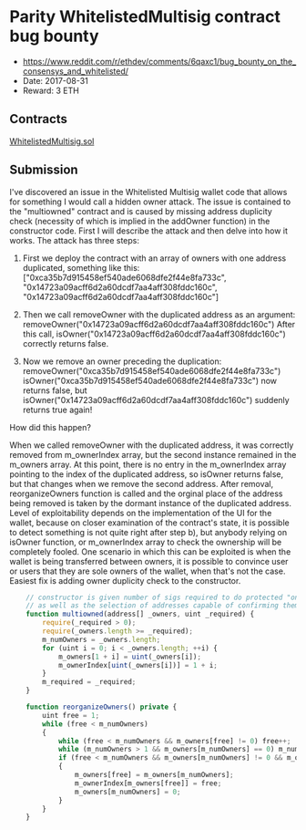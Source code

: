 # Parity WhitelistedMultisig contract bug bounty

  * https://www.reddit.com/r/ethdev/comments/6qaxc1/bug_bounty_on_the_consensys_and_whitelisted/
  * Date: 2017-08-31
  * Reward: 3 ETH

## Contracts

[WhitelistedMultisig.sol](./contracts/WhitelistedMultisig.sol)

## Submission

I've discovered an issue in the Whitelisted Multisig wallet code that allows for something I would call a hidden owner attack.
The issue is contained to the "multiowned" contract and is caused by missing address duplicity check (necessity of which is implied in the addOwner function) in the constructor code. First I will describe the attack and then delve into how it works.
The attack has three steps:

1) First we deploy the contract with an array of owners with one address duplicated, something like this:
["0xca35b7d915458ef540ade6068dfe2f44e8fa733c", "0x14723a09acff6d2a60dcdf7aa4aff308fddc160c", "0x14723a09acff6d2a60dcdf7aa4aff308fddc160c"]

2) Then we call removeOwner with the duplicated address as an argument: removeOwner("0x14723a09acff6d2a60dcdf7aa4aff308fddc160c") After this call, isOwner("0x14723a09acff6d2a60dcdf7aa4aff308fddc160c") correctly returns false.

3) Now we remove an owner preceding the duplication:
removeOwner("0xca35b7d915458ef540ade6068dfe2f44e8fa733c") isOwner("0xca35b7d915458ef540ade6068dfe2f44e8fa733c") now returns false, but isOwner("0x14723a09acff6d2a60dcdf7aa4aff308fddc160c") suddenly returns true again!

How did this happen?

When we called removeOwner with the duplicated address, it was correctly removed from m_ownerIndex array, but the second instance remained in the m_owners array. At this point, there is no entry in the m_ownerIndex array pointing to the index of the duplicated address, so isOwner returns false, but that changes when we remove the second address. After removal, reorganizeOwners function is called and the orginal place of the address being removed is taken by the dormant instance of the duplicated address.
Level of exploitability depends on the implementation of the UI for the wallet, because on closer examination of the contract's state, it is possible to detect something is not quite right after step b), but anybody relying on isOwner function, or m_ownerIndex array to check the ownership will be completely fooled.
One scenario in which this can be exploited is when the wallet is being transferred between owners, it is possible to convince user or users that they are sole owners of the wallet, when that's not the case.
Easiest fix is adding owner duplicity check to the constructor.

```javascript
    // constructor is given number of sigs required to do protected "onlymanyowners" transactions
    // as well as the selection of addresses capable of confirming them.
    function multiowned(address[] _owners, uint _required) {
        require(_required > 0);
        require(_owners.length >= _required);
        m_numOwners = _owners.length;
        for (uint i = 0; i < _owners.length; ++i) {
            m_owners[1 + i] = uint(_owners[i]);
            m_ownerIndex[uint(_owners[i])] = 1 + i;
        }
        m_required = _required;
    }
```

```javascript
    function reorganizeOwners() private {
        uint free = 1;
        while (free < m_numOwners)
        {
            while (free < m_numOwners && m_owners[free] != 0) free++;
            while (m_numOwners > 1 && m_owners[m_numOwners] == 0) m_numOwners--;
            if (free < m_numOwners && m_owners[m_numOwners] != 0 && m_owners[free] == 0)
            {
                m_owners[free] = m_owners[m_numOwners];
                m_ownerIndex[m_owners[free]] = free;
                m_owners[m_numOwners] = 0;
            }
        }
    }
```
